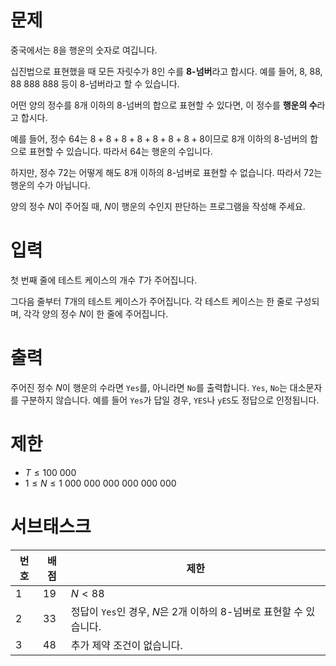 # 문제

중국에서는 $8$을 행운의 숫자로 여깁니다.

십진법으로 표현했을 때 모든 자릿수가 $8$인 수를 **$8$-넘버**라고 합시다. 예를 들어, $8$, $88$, $88\ 888\ 888$ 등이 $8$-넘버라고 할 수 있습니다.

어떤 양의 정수를 $8$개 이하의 $8$-넘버의 합으로 표현할 수 있다면, 이 정수를 **행운의 수**라고 합시다.

예를 들어, 정수 $64$는 $8+8+8+8+8+8+8+8$이므로 $8$개 이하의 $8$-넘버의 합으로 표현할 수 있습니다. 따라서 $64$는 행운의 수입니다.

하지만, 정수 $72$는 어떻게 해도 $8$개 이하의 $8$-넘버로 표현할 수 없습니다. 따라서 $72$는 행운의 수가 아닙니다.

양의 정수 $N$이 주어질 때, $N$이 행운의 수인지 판단하는 프로그램을 작성해 주세요.

# 입력

첫 번째 줄에 테스트 케이스의 개수 $T$가 주어집니다.

그다음 줄부터 $T$개의 테스트 케이스가 주어집니다. 각 테스트 케이스는 한 줄로 구성되며, 각각 양의 정수 $N$이 한 줄에 주어집니다.

# 출력

주어진 정수 $N$이 행운의 수라면 `Yes`를, 아니라면 `No`를 출력합니다. `Yes`, `No`는 대소문자를 구분하지 않습니다. 예를 들어 `Yes`가 답일 경우, `YES`나 `yES`도 정답으로 인정됩니다.

# 제한


*  $T \le 100\ 000$
*  $1 \le N \le 1\ 000\ 000\ 000\ 000\ 000\ 000$

# 서브태스크

  **번호**  |**배점**  |**제한**
  ----------|----------|----------------------------
  1         |19        |$N < 88$
  2         |33        |정답이 `Yes`인 경우, $N$은 $2$개 이하의 $8$-넘버로 표현할 수 있습니다.
  3         |48        |추가 제약 조건이 없습니다.
